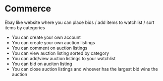 # Commerce
Ebay like website where you can place bids / add items to watchlist / sort items by categories

* You can create your own account
* You can create your own auction listings
* You can comment on auction listings
* You can view auction listing sorted by category
* You can add/view auction listings to your watchlist
* You can bid on auciton listing
* You can close auction listings and whoever has the largest bid wins the auction
